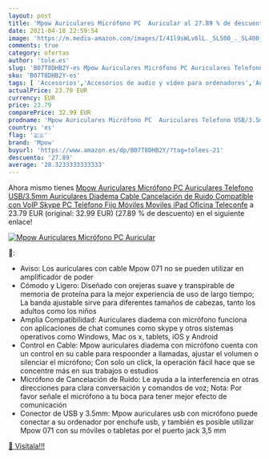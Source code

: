 ```yaml
---
layout: post
title: 'Mpow Auriculares Micrófono PC  Auricular al 27.89 % de descuento'
date: 2021-04-18 22:59:54
image: 'https://m.media-amazon.com/images/I/41l9sWLv6lL._SL500_._SL400_.jpg'
comments: true
category: ofertas
author: 'tole.es'
slug: 'B07T8DHB2Y-es Mpow Auriculares Micrófono PC Auriculares Telefono...'
sku: 'B07T8DHB2Y-es'
tags: [ 'Accesorios','Accesorios de audio y vídeo para ordenadores','Auriculares con micrófonos','Informática','ipad','mpow', ]
actualPrice: 23.79 EUR
currency: EUR
price: 23.79
comparePrice: 32.99 EUR
prodname: 'Mpow Auriculares Micrófono PC  Auriculares Telefono USB/3.5mm  Auriculares Diadema Cable  Cancelación de Ruido  Compatible con VoIP  Skype  PC  Teléfono Fijo  Móviles  Moviles iPad  Oficina  Teleconfe'
country: 'es'
flag: '🇪🇸'
brand: 'Mpow'
buyurl: 'https://www.amazon.es/dp/B07T8DHB2Y/?tag=tolees-21'
descuento: '27.89'
average: '28.3233333333333'
---
```


Ahora mismo tienes [Mpow Auriculares Micrófono PC  Auriculares Telefono USB/3.5mm  Auriculares Diadema Cable  Cancelación de Ruido  Compatible con VoIP  Skype  PC  Teléfono Fijo  Móviles  Moviles iPad  Oficina  Teleconfe](https://www.amazon.es/dp/B07T8DHB2Y/?tag=tolees-21) a 23.79 EUR (original: 32.99 EUR) (27.89 %  de descuento) en el siguiente enlace!

[![Mpow Auriculares Micrófono PC  Auricular](https://m.media-amazon.com/images/I/41l9sWLv6lL._SL500_._SL400_.jpg)](https://www.amazon.es/dp/B07T8DHB2Y/?tag=tolees-21)

🔎:

- Aviso: Los auriculares con cable Mpow 071 no se pueden utilizar en amplificador de poder
- Cómodo y Ligero: Diseñado con orejeras suave y transpirable de memoria de proteína para la mejor experiencia de uso de largo tiempo; La banda ajustable sirve para diferentes tamaños de cabezas, tanto los adultos como los niños
- Amplia Compatibilidad: Auriculares diadema con micrófono funciona con aplicaciones de chat comunes como skype y otros sistemas operativos como Windows, Mac os x, tablets, iOS y Android
- Control en Cable: Mpow auriculares diadema con micrófono cuenta con un control en su cable para respoonder a llamadas, ajustar el volumen o silenciar el micrófono; Con solo un click, la operación fácil hace que se concentre más en sus trabajos o estudios
- Micrófono de Cancelación de Ruido: Le ayuda a la interferencia en otras direcciones para clara conversación y comandos de voz; Nota: Por favor señale el micrófono a tu boca para tener mejor efecto de comunicación
- Conector de USB y 3.5mm: Mpow auriculares usb con micrófono puede conectar a su ordenador por enchufe usb, y también es posible utilizar Mpow 071 con su móviles o tabletas por el puerto jack 3,5 mm

[🛒 Visítala!!!](https://www.amazon.es/dp/B07T8DHB2Y/?tag=tolees-21)

